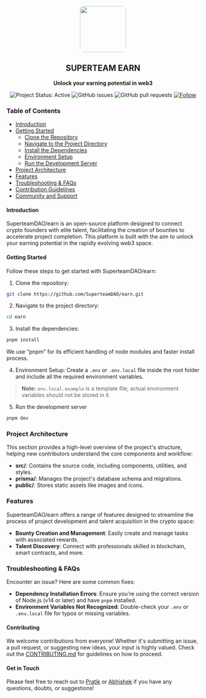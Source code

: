<div align="center">
  <br/>
  <img src="https://pbs.twimg.com/profile_images/1655546485365407744/dOeIC0R-_400x400.jpg" style="border-radius:10px" width="120px" height="auto"/>
  <h2>SUPERTEAM EARN</h2>
  <p>
    <strong>Unlock your earning potential in web3</strong>
  </p>
  
  ![Project Status: Active](https://www.repostatus.org/badges/latest/active.svg)
  ![GitHub issues](https://img.shields.io/github/issues-raw/SuperteamDAO/earn)
  ![GitHub pull requests](https://img.shields.io/github/issues-pr/SuperteamDAO/earn)
  [![Follow](https://img.shields.io/twitter/follow/superteamearn.svg?style=social)](https://twitter.com/superteamearn)
</div>

### Table of Contents

- [Introduction](#introduction)
- [Getting Started](#getting-started)
  - [Clone the Repository](#clone-the-repository)
  - [Navigate to the Project Directory](#navigate-to-the-project-directory)
  - [Install the Dependencies](#install-the-dependencies)
  - [Environment Setup](#environment-setup)
  - [Run the Development Server](#run-the-development-server)
- [Project Architecture](#project-architecture)
- [Features](#features)
- [Troubleshooting & FAQs](#troubleshooting--faqs)
- [Contribution Guidelines](#contribution-guidelines)
- [Community and Support](#community-and-support)

#### Introduction
SuperteamDAO/earn is an open-source platform designed to connect crypto founders with elite talent, facilitating the creation of bounties to accelerate project completion. This platform is built with the aim to unlock your earning potential in the rapidly evolving web3 space.

#### Getting Started
Follow these steps to get started with SuperteamDAO/earn:

1. Clone the repository:
```bash
git clone https://github.com/SuperteamDAO/earn.git
```

2. Navigate to the project directory:
```bash
cd earn
```

3. Install the dependencies: 
```bash
pnpm install
```
We use “pnpm” for its efficient handling of node modules and faster install process. 

4. Environment Setup:
   Create a `.env` or `.env.local` file inside the root folder and include all the required environment variables. 

> **Note:** `env.local.example` is a template file; actual environment variables should not be stored in it.

5. Run the development server
```bash
pnpm dev
```
### Project Architecture
This section provides a high-level overview of the project's structure, helping new contributors understand the core components and workflow:

- **src/**: Contains the source code, including components, utilities, and styles.
- **prisma/**: Manages the project's database schema and migrations.
- **public/**: Stores static assets like images and icons.

### Features
SuperteamDAO/earn offers a range of features designed to streamline the process of project development and talent acquisition in the crypto space:

- **Bounty Creation and Management**: Easily create and manage tasks with associated rewards.
- **Talent Discovery**: Connect with professionals skilled in blockchain, smart contracts, and more.

### Troubleshooting & FAQs
Encounter an issue? Here are some common fixes:

- **Dependency Installation Errors**: Ensure you're using the correct version of Node.js (v14 or later) and have `pnpm` installed.
- **Environment Variables Not Recognized**: Double-check your `.env` or `.env.local` file for typos or missing variables.

#### Contributing
We welcome contributions from everyone! Whether it's submitting an issue, a pull request, or suggesting new ideas, your input is highly valued. Check out the [CONTRIBUTING.md](CONTRIBUTING.md) for guidelines on how to proceed.

#### Get in Touch
Please feel free to reach out to [Pratik](https://twitter.com/pratikdholani) or [Abhishek](https://twitter.com/abhwshek) if you have any questions, doubts, or suggestions!

